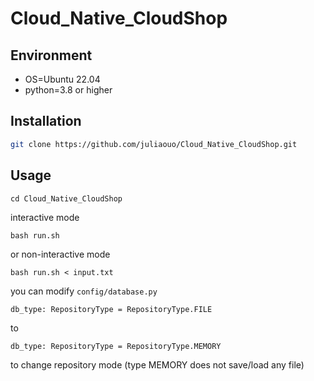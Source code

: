 # Cloud_Native_CloudShop

## Environment
* OS=Ubuntu 22.04
* python=3.8 or higher

## Installation
```bash
git clone https://github.com/juliaouo/Cloud_Native_CloudShop.git
```

## Usage
```
cd Cloud_Native_CloudShop
```
interactive mode
```
bash run.sh
```
or non-interactive mode
```
bash run.sh < input.txt
```

you can modify `config/database.py`
```
db_type: RepositoryType = RepositoryType.FILE
```
to 
```
db_type: RepositoryType = RepositoryType.MEMORY
```
to change repository mode (type MEMORY does not save/load any file)
